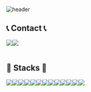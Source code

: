 ![header](https://capsule-render.vercel.app/api?type=waving&color=gradient&text=Welcome%20to%20Jiyeong's%20GitHub%20👋&animation=twinkling&fontSize=35&fontAlignY=40&fontAlign=67&height=250)

## 📞 Contact 📞
<div  style="display:flex; flex-direction:row;">
    <a  href="mailto:ssanmu303@gmail.com">
        <img  src="https://img.shields.io/badge/Gmail-EA4335?style=for-the-badge&logo=Gmail&logoColor=white">
    </a>
    <a  href="mailto:sese399@naver.com">
        <img  src="https://img.shields.io/badge/Naver-%2303C75A?style=for-the-badge&logo=Naver&logoColor=white">
    </a>
</div><br>

## 🔨 Stacks 🔨
<div  style="display:flex; flex-direction:row;">
    <img  src="https://img.shields.io/badge/Python-3776AB?style=for-the-badge&logo=python&logoColor=white"> 
    <img  src="https://img.shields.io/badge/TensorFlow-FF6F00?style=for-the-badge&logo=tensorflow&logoColor=white">
    <img  src="https://img.shields.io/badge/PyTorch-%23EE4C2C.svg?style=for-the-badge&logo=PyTorch&logoColor=white">
    <img  src="https://img.shields.io/badge/scikit--learn-%23F7931E.svg?style=for-the-badge&logo=scikit-learn&logoColor=white">
    <img  src="https://img.shields.io/badge/mysql-4479A1?style=for-the-badge&logo=mysql&logoColor=white">
    <img  src="https://img.shields.io/badge/redis-%23DD0031.svg?&style=for-the-badge&logo=redis&logoColor=white">
    <img  src="https://img.shields.io/badge/mlflow-%23d9ead3.svg?style=for-the-badge&logo=numpy&logoColor=blue">
    <img  src="https://img.shields.io/badge/linux-FCC624?style=for-the-badge&logo=linux&logoColor=black"> 
    <img  src="https://img.shields.io/badge/Ubuntu-E95420?style=for-the-badge&logo=ubuntu&logoColor=white"> 
    <img src="https://img.shields.io/badge/Docker-2496ED?style=for-the-badge&logo=Docker&logoColor=white"/>
    <img src="https://img.shields.io/badge/Anaconda-44A833?style=for-the-badge&logo=Anaconda&logoColor=white"/>
    <img  src="https://img.shields.io/badge/Colab-F9AB00?style=for-the-badge&logo=googlecolab&color=525252"> 
    <img  src="https://img.shields.io/badge/GitLab-330F63?style=for-the-badge&logo=gitlab&logoColor=white"> 
    <br>
</div><br>
</div>
